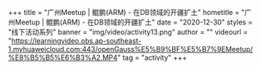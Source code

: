 +++
    title = "广州Meetup | 鲲鹏(ARM) - 在DB领域的开疆扩土"
    hometitle = "广州Meetup | 鲲鹏(ARM) - 在DB领域的开疆扩土"
    date = "2020-12-30"
    styles = "线下活动系列"
    banner = "img/video/activity13.png"
    author = ""
    videourl = "https://learningvideo.obs.ap-southeast-1.myhuaweicloud.com:443/openGauss%E5%B9%BF%E5%B7%9EMeetup/%E8%B5%B5%E6%B3%A2.MP4"
    tag = "activity"
+++